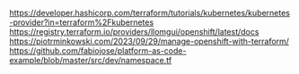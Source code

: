 https://developer.hashicorp.com/terraform/tutorials/kubernetes/kubernetes-provider?in=terraform%2Fkubernetes
https://registry.terraform.io/providers/llomgui/openshift/latest/docs
https://piotrminkowski.com/2023/09/29/manage-openshift-with-terraform/
https://github.com/fabiojose/platform-as-code-example/blob/master/src/dev/namespace.tf
